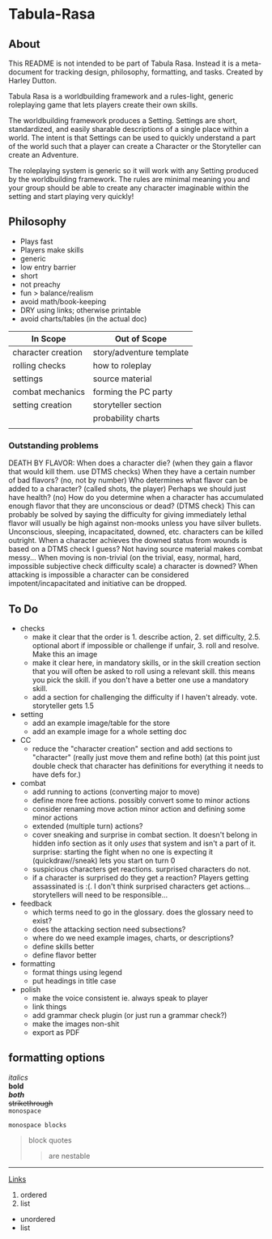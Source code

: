 # Tabula-Rasa
## About
This README is not intended to be part of Tabula Rasa. Instead it is a meta-document for tracking design, philosophy, formatting, and tasks. Created by Harley Dutton.

Tabula Rasa is a worldbuilding framework and a rules-light, generic roleplaying game that lets players create their own skills.

The worldbuilding framework produces a Setting. Settings are short, standardized, and easily sharable descriptions of a single place within a world. The intent is that Settings can be used to quickly understand a part of the world such that a player can create a Character or the Storyteller can create an Adventure.

The roleplaying system is generic so it will work with any Setting produced by the worldbuilding framework. The rules are minimal meaning you and your group should be able to create any character imaginable within the setting and start playing very quickly!

## Philosophy
- Plays fast
- Players make skills
- generic
- low entry barrier
- short
- not preachy
- fun > balance/realism
- avoid math/book-keeping
- DRY using links; otherwise printable
- avoid charts/tables (in the actual doc)

| In Scope           | Out of Scope             |
| ------------------ | ------------------------ |
| character creation | story/adventure template |
| rolling checks     | how to roleplay          |
| settings           | source material          |
| combat mechanics   | forming the PC party     |
| setting creation   | storyteller section      |
|                    | probability charts       |
|                    |                          |

### Outstanding problems
DEATH BY FLAVOR: When does a character die? (when they gain a flavor that would kill them. use DTMS checks) When they have a certain number of bad flavors? (no, not by number) Who determines what flavor can be added to a character? (called shots, the player) Perhaps we should just have health? (no) How do you determine when a character has accumulated enough flavor that they are unconscious or dead? (DTMS check) This can probably be solved by saying the difficulty for giving immediately lethal flavor will usually be high against non-mooks unless you have silver bullets. Unconscious, sleeping, incapacitated, downed, etc. characters can be killed outright. When a character achieves the downed status from wounds is based on a DTMS check I guess? Not having source material makes combat messy... When moving is non-trivial (on the trivial, easy, normal, hard, impossible subjective check difficulty scale) a character is downed? When attacking is impossible a character can be considered impotent/incapacitated and initiative can be dropped.

## To Do
- checks
  - make it clear that the order is 1. describe action, 2. set difficulty, 2.5. optional abort if impossible or challenge if unfair, 3. roll and resolve. Make this an image
  - make it clear here, in mandatory skills, or in the skill creation section that you will often be asked to roll using a relevant skill. this means you pick the skill. if you don't have a better one use a mandatory skill.
  - add a section for challenging the difficulty if I haven't already. vote. storyteller gets 1.5
- setting
  - add an example image/table for the store
  - add an example image for a whole setting doc
- CC
  - reduce the "character creation" section and add sections to "character" (really just move them and refine both) (at this point just double check that character has definitions for everything it needs to have defs for.)
- combat
  - add running to actions (converting major to move)
  - define more free actions. possibly convert some to minor actions
  - consider renaming move action minor action and defining some minor actions
  - extended (multiple turn) actions?
  - cover sneaking and surprise in combat section. It doesn't belong in hidden info section as it only *uses* that system and isn't a part of it. surprise: starting the fight when no one is expecting it (quickdraw//sneak) lets you start on turn 0
  - suspicious characters get reactions. surprised characters do not.
  - if a character is surprised do they get a reaction? Players getting assassinated is :(. I don't think surprised characters get actions... storytellers will need to be responsible...
- feedback
  - which terms need to go in the glossary. does the glossary need to exist?
  - does the attacking section need subsections?
  - where do we need example images, charts, or descriptions?
  - define skills better
  - define flavor better
- formatting
  - format things using legend
  - put headings in title case
- polish
  - make the voice consistent ie. always speak to player
  - link things
  - add grammar check plugin (or just run a grammar check?)
  - make the images non-shit
  - export as PDF

## formatting options
<!--html style comment-->
_italics_  
__bold__  
___both___  
~~strikethrough~~  
`monospace`  
```
monospace blocks
```
> block quotes
>> are nestable  
***
[Links](#formatting-options)
1. ordered
2. list   
- unordered
- list   
